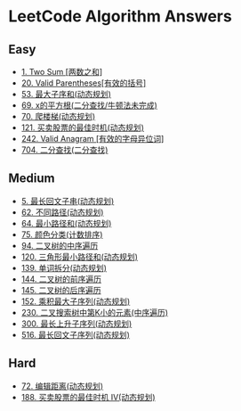 # LeetCode Algorithm Answers

## Easy

- [1. Two Sum [两数之和]](./answers/1.py)
- [20. Valid Parentheses[有效的括号]](./answers/20.py)
- [53. 最大子序和(动态规划)](./answers/53.py)
- [69. x的平方根(二分查找/牛顿法未完成)](./answers/69.py)
- [70. 爬楼梯(动态规划)](./answers/70.py)
- [121. 买卖股票的最佳时机(动态规划)](./answers/70.py)
- [242. Valid Anagram [有效的字母异位词]](./answers/242.py)
- [704. 二分查找(二分查找)](./answers/704.py)

## Medium

- [5. 最长回文子串(动态规划)](./answers/5.py)
- [62. 不同路径(动态规划)](./answers/62.py)
- [64. 最小路径和(动态规划)](./answers/64.py)
- [75. 颜色分类(计数排序)](./answers/75.py)
- [94. 二叉树的中序遍历](./answers/94.py)
- [120. 三角形最小路径和(动态规划)](./answers/120.py)
- [139. 单词拆分(动态规划)](./answers/139.py)
- [144. 二叉树的前序遍历](./answers/144.py)
- [145. 二叉树的后序遍历](./answers/145.py)
- [152. 乘积最大子序列(动态规划)](./answers/152.py)
- [230. 二叉搜索树中第K小的元素(中序遍历)](./answers/230.py)
- [300. 最长上升子序列(动态规划)](./answers/300.py)
- [516. 最长回文子序列(动态规划)](./answers/516.py)

## Hard

- [72. 编辑距离(动态规划)](./answers/72.py)
- [188. 买卖股票的最佳时机 IV(动态规划)](./answers/188.py)